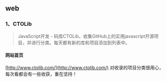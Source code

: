 ## web

### 1、CTOLib

> JavaScript开发 - 码库CTOLib，收集GitHub上的实用javascript开源项目，并进行分类。每天都有新的库和项目添加到列表中。

#### 网站首页
  [http://www.ctolib.com/](http://www.ctolib.com/)
对收录的项目分类很用心，每次看都会有一些收获，重在坚持！  



